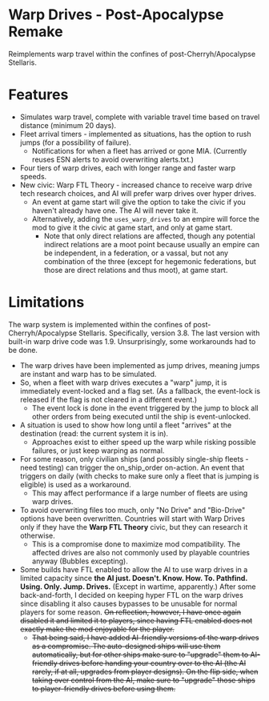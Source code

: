 # Warp Drives - Post-Apocalypse Remake
Reimplements warp travel within the confines of post-Cherryh/Apocalypse Stellaris.

# Features
* Simulates warp travel, complete with variable travel time based on travel distance (minimum 20 days).
* Fleet arrival timers - implemented as situations, has the option to rush jumps (for a possibility of failure).
    * Notifications for when a fleet has arrived or gone MIA. (Currently reuses ESN alerts to avoid overwriting alerts.txt.)
* Four tiers of warp drives, each with longer range and faster warp speeds.
* New civic: Warp FTL Theory - increased chance to receive warp drive tech research choices, and AI will prefer warp drives over hyper drives.
    * An event at game start will give the option to take the civic if you haven't already have one. The AI will never take it.
    * Alternatively, adding the `uses_warp_drives` to an empire will force the mod to give it the civic at game start, and only at game start.
        * Note that only direct relations are affected, though any potential indirect relations are a moot point because usually an empire can be independent, in a federation, or a vassal, but not any combination of the three (except for hegemonic federations, but those are direct relations and thus moot), at game start.

# Limitations
The warp system is implemented within the confines of post-Cherryh/Apocalypse Stellaris. Specifically, version 3.8. The last version with built-in warp drive code was 1.9. Unsurprisingly, some workarounds had to be done.
* The warp drives have been implemented as jump drives, meaning jumps are instant and warp has to be simulated.
* So, when a fleet with warp drives executes a "warp" jump, it is immediately event-locked and a flag set. (As a fallback, the event-lock is released if the flag is not cleared in a different event.)
    * The event lock is done in the event triggered by the jump to block all other orders from being executed until the ship is event-unlocked.
* A situation is used to show how long until a fleet "arrives" at the destination (read: the current system it is in).
    * Approaches exist to either speed up the warp while risking possible failures, or just keep warping as normal.
* For some reason, only civilian ships (and possibly single-ship fleets - need testing) can trigger the on_ship_order on-action. An event that triggers on daily (with checks to make sure only a fleet that is jumping is eligible) is used as a workaround.
    * This may affect performance if a large number of fleets are using warp drives.
* To avoid overwriting files too much, only "No Drive" and "Bio-Drive" options have been overwritten. Countries will start with Warp Drives only if they have the __Warp FTL Theory__ civic, but they can research it otherwise.
    * This is a compromise done to maximize mod compatibility. The affected drives are also not commonly used by playable countries anyway (Bubbles excepting).
* Some builds have FTL enabled to allow the AI to use warp drives in a limited capacity since **the AI just. Doesn't. Know. How. To. Pathfind. Using. Only. Jump. Drives.** (Except in wartime, apparently.) After some back-and-forth, I decided on keeping hyper FTL on the warp drives since disabling it also causes bypasses to be unusable for normal players for some reason. ~~On reflection, however, I have once again disabled it and limited it to players, since having FTL enabled does not exactly make the mod enjoyable for the player.~~
    * ~~That being said, I have added AI-friendly versions of the warp drives as a compromise. The auto-designed ships will use them automatically, but for other ships make sure to "upgrade" them to AI-friendly drives before handing your country over to the AI (the AI rarely, if at all, upgrades from player designs). On the flip side, when taking over control from the AI, make sure to "upgrade" those ships to player-friendly drives before using them.~~
